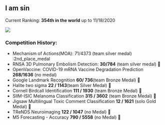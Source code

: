 ## I am sin
Current Ranking: **354th in the world** up to 11/18/2020

![](https://www.googleapis.com/download/storage/v1/b/kaggle-forum-message-attachments/o/inbox%2F5168115%2F930c85ec85453d5da8aa71bbed3771ee%2FScreen%20Shot%202020-12-16%20at%208.18.20%20PM.png?generation=1608175133481082&alt=media)

### Competition History:
- Mechanism of Actions(MOA): 71/4373 (team silver medal) :2nd_place_medal
- RNSA 3D Pulmonary Embolism Detection: **30/784** (team silver medal) :2nd_place_medal:
- OpenVaccine: COVID-19 mRNA Vaccine Degradation Prediction **268/1636** (no medal)
- Google Landmark Recognition **60/ 736**(team Bronze Medal) :3rd_place_medal:
- Halite two sigma **22 / 1143**(team Silver Medal) :2nd_place_medal:
- Cornell Birdcall Identification **111 / 1930** (team Bronze Medal) :3rd_place_medal:
- SIIM-ISIC Melanoma Classification **315 / 3602** (team Bronze Medal) :3rd_place_medal:
- Jigsaw Multilingual Toxic Comment Classification **12 / 1621** (solo Gold Medal) :1st_place_medal:
- TReNDS Neuroimaging **122 / 1047** (no Medal) :eyes:
- M5 Forecasting - Accuracy **790 / 5558** (no Medal) :eyes:
